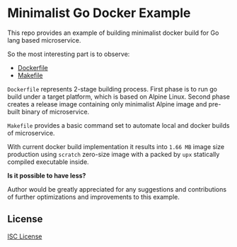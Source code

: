 # Minimalist Go Docker Example

This repo provides an example of building minimalist docker build for Go lang
based microservice.

So the most interesting part is to observe:

 - [Dockerfile](https://github.com/Mikhus/go-docker/blob/master/Dockerfile)
 - [Makefile](https://github.com/Mikhus/go-docker/blob/master/Makefile)

`Dockerfile` represents 2-stage building process. First phase is to run
go build under a target platform, which is based on Alpine Linux. Second
phase creates a release image containing only minimalist Alpine image and
pre-built binary of microservice.

`Makefile` provides a basic command set to automate local and docker builds
of microservice.

With current docker build implementation it results into `1.66 MB` image
size production using `scratch` zero-size image with a packed by `upx`
statically compiled executable inside.

**Is it possible to have less?**

Author would be greatly appreciated for any suggestions and contributions
of further optimizations and improvements to this example. 

## License

[ISC License](https://github.com/Mikhus/go-docker/blob/master/LICENSE)
